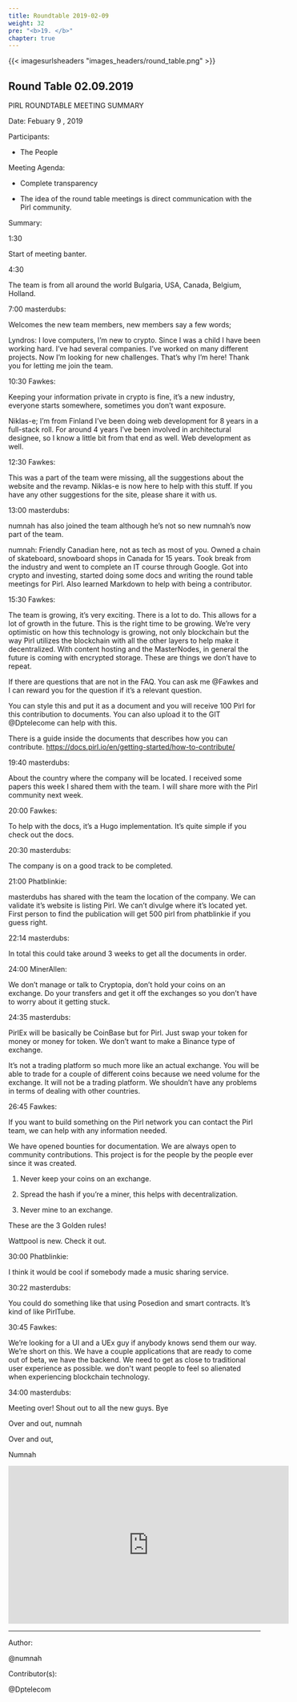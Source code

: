 ```yaml
---
title: Roundtable 2019-02-09
weight: 32
pre: "<b>19. </b>"
chapter: true
---
```


{{< imagesurlsheaders "images_headers/round_table.png"  >}}


## Round Table 02.09.2019


PIRL ROUNDTABLE MEETING SUMMARY

Date: Febuary 9 , 2019

Participants:

- The People

Meeting Agenda:

-  Complete transparency

-  The idea of the round table meetings is
 direct communication with the Pirl community.


Summary:


1:30


Start of meeting banter.


4:30


The team is from all around the world Bulgaria, USA, Canada, Belgium, Holland.


7:00 masterdubs:


Welcomes the new team members, new members say a few words;


Lyndros: I love computers, I’m new to crypto. Since I was a child I have been working hard. I’ve had several companies. I’ve worked on many different projects. Now I’m looking for new challenges. That’s why I’m here! Thank you for letting me join the team.


10:30 Fawkes:


Keeping your information private in crypto is fine, it’s a new industry, everyone starts somewhere, sometimes you don’t want exposure.


Niklas-e; I’m from Finland I’ve been doing web development for 8 years in a full-stack roll. For around 4 years I’ve been involved in architectural designee, so I know a little bit from that end as well. Web development as well.


12:30 Fawkes:


This was a part of the team were missing, all the suggestions about the website and the revamp. Niklas-e is now here to help with this stuff. If you have any other suggestions for the site, please share it with us.


13:00 masterdubs:


numnah has also joined the team although he’s not so new numnah’s now part of the team.


numnah: Friendly Canadian here, not as tech as most of you. Owned a chain of skateboard, snowboard shops in Canada for 15 years. Took break from the industry and went to complete an IT course through Google. Got into crypto and investing, started doing some docs and writing the round table meetings for Pirl. Also learned Markdown to help with being a contributor.


15:30 Fawkes:


The team is growing, it’s very exciting. There is a lot to do. This allows for a lot of growth in the future. This is the right time to be growing. We’re very optimistic on how this technology is growing, not only blockchain but the way Pirl utilizes the blockchain with all the other layers to help make it decentralized. With content hosting and the MasterNodes, in general the future is coming with encrypted storage. These are things we don’t have to repeat.



If there are questions that are not in the FAQ. You can ask me @Fawkes and I can reward you for the question if it’s a relevant question.  


You can style this and put it as a document and you will receive 100 Pirl for this contribution to documents.
You can also upload it to the GIT @Dptelecome can help with this.


There is a guide inside the documents that describes how you can contribute. https://docs.pirl.io/en/getting-started/how-to-contribute/


19:40 masterdubs:


About the country where the company will be located. I received some papers this week I shared them with the team. I will share more with the Pirl community next week.


20:00 Fawkes:


To help with the docs, it’s a Hugo implementation. It’s quite simple if you check out the docs.


20:30 masterdubs:


The company is on a good track to be completed.


21:00 Phatblinkie:


masterdubs has shared with the team the location of the company. We can validate it’s website is listing Pirl. We can’t divulge where it’s located yet.  First person to find the publication will get 500 pirl from phatblinkie if you guess right.


22:14 masterdubs:


In total this could take around 3 weeks to get all the documents in order.


24:00 MinerAllen:


We don’t manage or talk to Cryptopia, don’t hold your coins on an exchange. Do your transfers and get it off the exchanges so you don’t have to worry about it getting stuck.


24:35 masterdubs:


PirlEx will be basically be CoinBase but for Pirl. Just swap your token for money or money for token. We don’t want to make a Binance type of exchange.


It’s not a trading platform so much more like an actual exchange. You will be able to trade for a couple of different coins because we need volume for the exchange. It will not be a trading platform. We shouldn’t have any problems in terms of dealing with other countries.


26:45 Fawkes:


If you want to build something on the Pirl network you can contact the Pirl team, we can help with any information needed.


We have opened bounties for documentation. We are always open to community contributions.  This project is for the people by the people ever since it was created.


1) Never keep your coins on an exchange.


2) Spread the hash if you’re a miner, this helps with decentralization.


3) Never mine to an exchange.


These are the 3 Golden rules!


Wattpool is new. Check it out.


30:00 Phatblinkie:


I think it would be cool if somebody made a music sharing service.


30:22 masterdubs:


You could do something like that using Posedion and smart contracts. It’s kind of like PirlTube.


30:45 Fawkes:


We’re looking for a UI and a UEx guy if anybody knows send them our way. We’re short on this. We have a couple applications that are ready to come out of beta, we have the backend. We need to get as close to traditional user experience as possible. we don't want people to feel so alienated when experiencing blockchain technology.


34:00 masterdubs:


Meeting over! Shout out to all the new guys. Bye

Over and out,
numnah





Over and out,

Numnah


<iframe width="560" height="315" src="https://pirl.live/ipns/QmPq5wsJx28EJaGHHxkBzbRgufVK3scJey2oM886iUQ175/#/details/0xe77ac83d3a33c7a04249a52ef8d867ddc8b90d4ccb9c97c15d21d6f9feff6114" frameborder="0" allow="accelerometer; autoplay; encrypted-media; gyroscope; picture-in-picture" allowfullscreen></iframe>


---
Author:


@numnah


Contributor(s):


@Dptelecom
